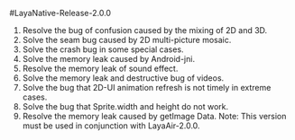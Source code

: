 #LayaNative-Release-2.0.0

1. Resolve the bug of confusion caused by the mixing of 2D and 3D.
2. Solve the seam bug caused by 2D multi-picture mosaic.
3. Solve the crash bug in some special cases.
4. Solve the memory leak caused by Android-jni.
5. Resolve the memory leak of sound effect.
6. Solve the memory leak and destructive bug of videos.
7. Solve the bug that 2D-UI animation refresh is not timely in extreme cases.
8. Solve the bug that Sprite.width and height do not work.
9. Resolve the memory leak caused by getImage Data.
Note: This version must be used in conjunction with LayaAir-2.0.0.
